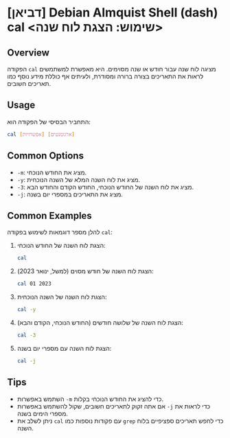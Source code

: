 # [דביאן] Debian Almquist Shell (dash) cal <שימוש: הצגת לוח שנה>

## Overview
הפקודה `cal` מציגה לוח שנה עבור חודש או שנה מסוימים. היא מאפשרת למשתמשים לראות את התאריכים בצורה ברורה ומסודרת, ולעיתים אף כוללת מידע נוסף כמו תאריכים חשובים.

## Usage
התחביר הבסיסי של הפקודה הוא:
```bash
cal [אפשרויות] [ארגומנטים]
```

## Common Options
- `-m`: מציג את החודש הנוכחי.
- `-y`: מציג את לוח השנה המלא של השנה הנוכחית.
- `-3`: מציג את לוח השנה של החודש הנוכחי, החודש הקודם והחודש הבא.
- `-j`: מציג את התאריכים במספרי יום בשנה.

## Common Examples
להלן מספר דוגמאות לשימוש בפקודה `cal`:

1. הצגת לוח השנה של החודש הנוכחי:
   ```bash
   cal
   ```

2. הצגת לוח השנה של חודש מסוים (למשל, ינואר 2023):
   ```bash
   cal 01 2023
   ```

3. הצגת לוח השנה של השנה הנוכחית:
   ```bash
   cal -y
   ```

4. הצגת לוח השנה של שלושה חודשים (החודש הנוכחי, הקודם והבא):
   ```bash
   cal -3
   ```

5. הצגת לוח השנה עם מספרי יום בשנה:
   ```bash
   cal -j
   ```

## Tips
- השתמש באפשרות `-m` כדי להציג את החודש הנוכחי בקלות.
- אם אתה זקוק לתאריכים חשובים, שקול להשתמש באפשרות `-j` כדי לראות את מספרי הימים בשנה.
- ניתן לשלב את `cal` עם פקודות נוספות כמו `grep` כדי לחפש תאריכים ספציפיים בלוח השנה.